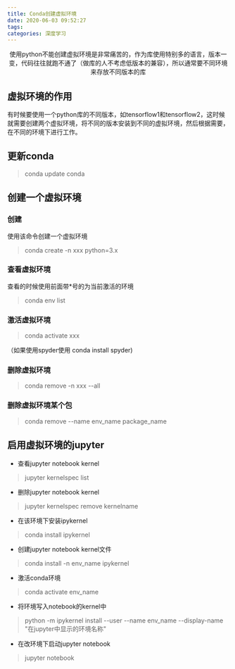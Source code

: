 ```yaml
---
title: Conda创建虚拟环境
date: 2020-06-03 09:52:27
tags:
categories: 深度学习
---
```

<p align="center">
    使用python不能创建虚拟环境是非常痛苦的，作为库使用特别多的语言，版本一变，代码往往就跑不通了（做库的人不考虑低版本的兼容），所以通常要不同环境来存放不同版本的库
</p>

<!--more-->

## 虚拟环境的作用

有时候要使用一个python库的不同版本，如tensorflow1和tensorflow2，这时候就需要创建两个虚拟环境，将不同的版本安装到不同的虚拟环境，然后根据需要，在不同的环境下进行工作。

## 更新conda

> conda update conda

## 创建一个虚拟环境

### 创建

使用该命令创建一个虚拟环境

> conda create -n xxx python=3.x

### 查看虚拟环境

查看的时候使用前面带*号的为当前激活的环境

> conda env list

### 激活虚拟环境

> conda activate xxx 

（如果使用spyder使用 conda install spyder)

### 删除虚拟环境

> conda remove -n xxx --all

### 删除虚拟环境某个包

> conda remove --name env_name package_name

## 启用虚拟环境的jupyter

* 查看jupyter notebook kernel

> jupyter kernelspec list

* 删除jupyter notebook kernel

> jupyter kernelspec remove kernelname

* 在该环境下安装ipykernel

> conda install ipykernel

* 创建jupyter notebook kernel文件

> conda install -n env_name ipykernel

* 激活conda环境

> conda activate env_name

* 将环境写入notebook的kernel中

> python -m ipykernel install --user --name env_name --display-name "在jupyter中显示的环境名称"

* 在改环境下启动jupyter notebook

> jupyter notebook